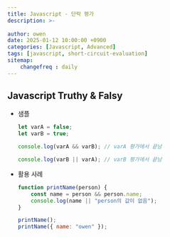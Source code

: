 ```yaml
---
title: Javascript - 단락 평가
description: >-
  
author: owen
date: 2025-01-12 10:00:00 +0900
categories: [Javascript, Advanced]
tags: [javascript, short-circuit-evaluation]
sitemap: 
    changefreq : daily
---
```


## Javascript Truthy & Falsy
- 샘플
    ```javascript
    let varA = false;
    let varB = true;

    console.log(varA && varB); // varA 평가에서 끝남

    console.log(varB || varA); // varB 평가에서 끝남
    ```


- 활용 사례
    ```javascript
    function printName(person) {
        const name = person && person.name;
        console.log(name || "person의 값이 없음");
    }

    printName();
    printName({ name: "owen" });
    ```